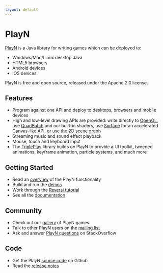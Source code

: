 ```yaml
---
layout: default
---
```


# PlayN

[PlayN] is a Java library for writing games which can be deployed to:

* Windows/Mac/Linux desktop Java
* HTML5 browsers
* Android devices
* iOS devices

PlayN is free and open source, released under the Apache 2.0 license.

## Features

* Program against one API and deploy to desktops, browsers and mobile devices
* High and low-level drawing APIs are provided: write directly to [OpenGL], use [QuadBatch] and our
  built-in shaders, use [Surface] for an accelerated Canvas-like API, or use the 2D scene graph
* Streaming music and sound effect playback
* Mouse, touch and keyboard input
* The [TriplePlay] library builds on PlayN to provide a UI toolkit, tweened animations, keyframe
  animation, particle systems, and much more

## Getting Started

* Read an [overview](docs/overview.html) of the PlayN functionality
* Build and run the [demos](docs/#demos)
* Work through the [Reversi tutorial](docs/tutorial.html)
* See all the [documentation](docs)

## Community

* Check out our [gallery](gallery) of PlayN games
* Talk to other PlayN users on the [mailing list](http://groups.google.com/group/playn)
* Ask and answer [PlayN questions](http://stackoverflow.com/questions/tagged/playn) on
  StackOverflow

## Code

* Get the PlayN [source code](http://github.com/playn/playn) on Github
* Read the [release notes](docs/release_notes.html)

[PlayN]: http://playn.github.io
[OpenGL]: docs/overview.html#opengl
[QuadBatch]: docs/overview.html#quadbatch
[Surface]: docs/overview.html#surface
[TriplePlay]: https://github.com/threerings/tripleplay
